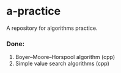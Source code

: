 # a-practice

A repository for algorithms practice.

### Done:

1. Boyer–Moore–Horspool algorithm (cpp)
1. Simple value search algorithms (cpp)